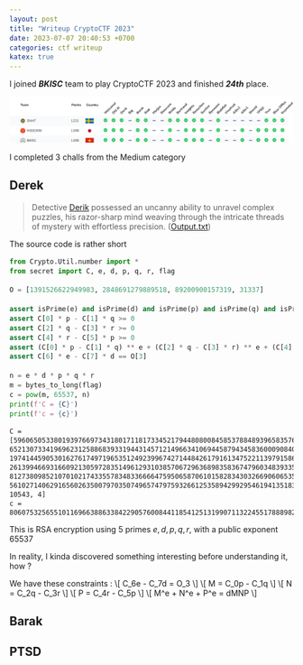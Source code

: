```yaml
---
layout: post
title: "Writeup CryptoCTF 2023"
date: 2023-07-07 20:40:53 +0700
categories: ctf writeup
katex: true
---
```


I joined ***BKISC*** team to play CryptoCTF 2023 and finished ***24th*** place.

![Result](/assets/images/Result.png)

I completed $3$ challs from the Medium category

## Derek

> Detective [Derik](/challenges/Crypto%20CTF%202023/Derek/Derik.py) possessed an uncanny ability to unravel complex puzzles, his razor-sharp mind weaving through the intricate threads of mystery with effortless precision. ([Output.txt](/challenges/Crypto%20CTF%202023/Derek/output.txt))

The source code is rather short 

```Python
from Crypto.Util.number import *
from secret import C, e, d, p, q, r, flag

O = [1391526622949983, 2848691279889518, 89200900157319, 31337]

assert isPrime(e) and isPrime(d) and isPrime(p) and isPrime(q) and isPrime(r)
assert C[0] * p - C[1] * q >= 0
assert C[2] * q - C[3] * r >= 0
assert C[4] * r - C[5] * p >= 0
assert (C[0] * p - C[1] * q) ** e + (C[2] * q - C[3] * r) ** e + (C[4] * r - C[5] * p) ** e == d * (C[0] * p - C[1] * q) * (C[2] * q - C[3] * r) * (C[4] * r - C[5] * p)
assert C[6] * e - C[7] * d == O[3]

n = e * d * p * q * r
m = bytes_to_long(flag)
c = pow(m, 65537, n)
print(f'C = {C}')
print(f'c = {c}')
```

```
C = [5960650533801939766973431801711817334521794480800845853788489396583576739362531091881299990317357532712965991685855356736023156123272639095501827949743772, 6521307334196962312588683933194431457121496634106944587943458360009084052009954473233805656430247044180398241991916007097053259167347016989949709567530079, 1974144590530162761749719653512492399674271448426179161347522113979158665904709425021321314572814344781742306475435350045259668002944094011342611452228289, 2613994669316609213059728351496129310385706729636898358367479603483933513667486946164472738443484347294444234222189837370548518512002145671578950835894451, 8127380985210701021743355783483366664759506587061015828343032669060653534242331741280215982865084745259496501567264419306697788067646135512747952351628613, 5610271406291656026350079703507496574797593266125358942992954619413518379131260031910808827754539354830563482514244310277292686031300804846114623378588204, 10543, 4]
c = 80607532565510116966388633842290576008441185412513199071132245517888982730482694498575603226192340250444218146275844981580541820190393565327655055810841864715587561905777565790204415381897361016717820490400344469662479972681922265843907711283466105388820804099348169127917445858990935539611525002789966360469324052731259957798534960845391898385316664884009395500706952606508518095360995300436595374193777531503846662413864377535617876584843281151030183895735511854
```
This is RSA encryption using $5$ primes $e, d, p, q, r$, with a public exponent $65537$

In reality, I kinda discovered something interesting before understanding it, how ?

We have these constraints :
\\[ C_6e - C_7d = O_3 \\]
\\[ M = C_0p - C_1q \\]
\\[ N = C_2q - C_3r \\]
\\[ P = C_4r - C_5p \\]
\\[ M^e + N^e + P^e = dMNP \\]

## Barak

## PTSD
